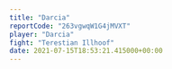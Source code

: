 ```yaml
---
title: "Darcia"
reportCode: "263vgwqW1G4jMVXT"
player: "Darcia"
fight: "Terestian Illhoof"
date: 2021-07-15T18:53:21.415000+00:00
---
```

